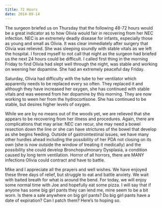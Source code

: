 ```yaml
---
title: 72 Hours
date: 2014-09-14
---
```




The surgeon briefed us on Thursday that the following 48-72 hours would be a great indicator as to how Olivia would fair in recovering from her NEC infection.  NEC is an extremely deadly disease for infants, especially those as young and small as Olivia.  It was clear immediately after surgery that Olivia was relieved.  She was sleeping soundly with stable vitals as we left the hospital.  I forced myself to not call that night as the surgeon had briefed us the next 24 hours could be difficult.  I called first thing in the morning Friday to find Olivia had slept well through the night, was stable and working on weening her dopamine.  She had an extremely peaceful day Friday.

Saturday, Olivia had difficulty with the tube to her ventilator which apparently needs to be replaced every so often.  They replaced it and although they have increased her oxygen, she has continued with stable vitals and was weened from her dopamine by this morning.  They are now working to ween her from the hydrocortisone.  She has continued to be stable, but desires higher levels of oxygen.

While we are by no means out of the woods yet, we are relieved that she appears to be recovering from her illness and procedures.  Again, there are complications that may arise:  NEC can recur, she may need a bowel resection down the line or she can have strictures of the bowel that develop as she begins feeding.  Outside of gastrointestinal issues, we have many other hurdles ahead including the possibility of her PDA not closing on its own (she is now outside the window of treating it medically) and the possibility she could develop Bronchopulmonary Dysplasia, a condition caused by long term ventilation.  Horror of all horrors, there are MANY infections Olivia could contract and have to battle.

Mike and I appreciate all the prayers and well wishes.  We have enjoyed these three days of relief, but struggle to eat and battle anxiety.  We wait with baited breath for what is around the bend.  For today, we will enjoy some normal time with Joe and hopefully eat some pizza.  I will say that if anyone has some big girl pants they can lend me, mine seem to be a bit worn.  Is there a sale anywhere on big girl pants?  Do big girl pants have a date of expiration?  Can I patch them?  Here’s to hoping so.
